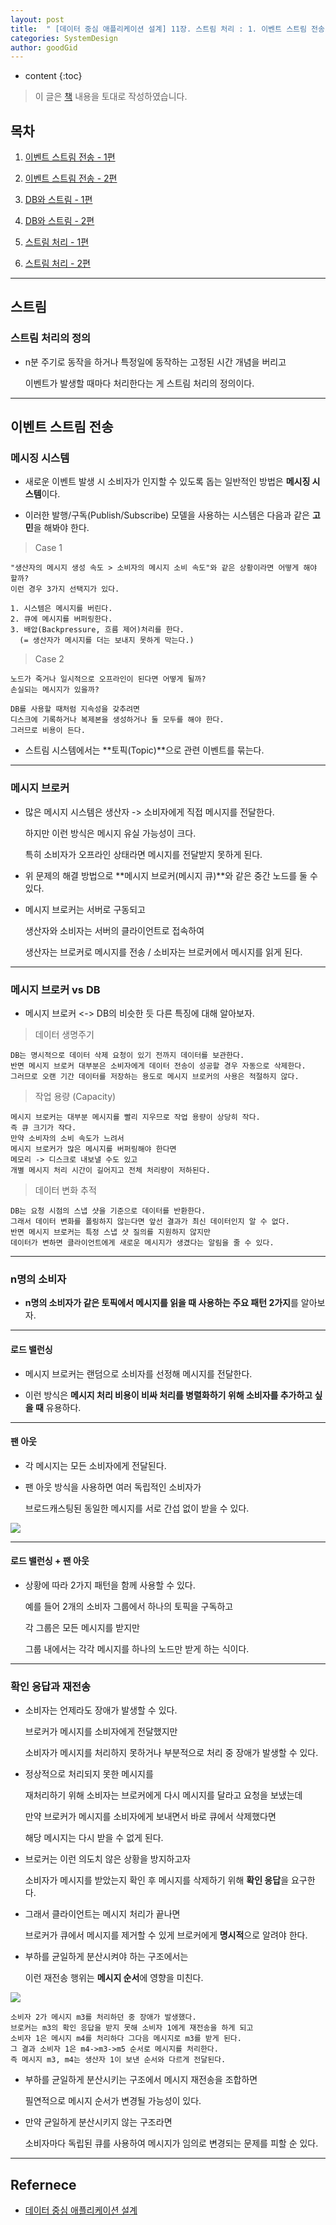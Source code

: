 ```yaml
---
layout: post
title:  " [데이터 중심 애플리케이션 설계] 11장. 스트림 처리 : 1. 이벤트 스트림 전송 - 1편 "
categories: SystemDesign
author: goodGid
---
```

* content
{:toc}

> 이 글은 [책](https://book.naver.com/bookdb/book_detail.nhn?bid=13483879) 내용을 토대로 작성하였습니다.

## 목차

1. [이벤트 스트림 전송 - 1편]({{site.url}}/SD-Stream-Processing-Event-Stram-Send-1)

2. [이벤트 스트림 전송 - 2편]({{site.url}}/SD-Stream-Processing-Event-Stram-Send-2)

3. [DB와 스트림 - 1편]({{site.url}}/SD-Stream-Processing-DB-and-Stream-1)

4. [DB와 스트림 - 2편]({{site.url}}/SD-Stream-Processing-DB-and-Stream-2)

5. [스트림 처리 - 1편]({{site.url}}/SD-Stream-Processing-Stream-Processing-1)

6. [스트림 처리 - 2편]({{site.url}}/SD-Stream-Processing-Stream-Processing-2)

---

## 스트림

### 스트림 처리의 정의

* n분 주기로 동작을 하거나 특정일에 동작하는 고정된 시간 개념을 버리고

  이벤트가 발생할 때마다 처리한다는 게 스트림 처리의 정의이다.




---

## 이벤트 스트림 전송

### 메시징 시스템

* 새로운 이벤트 발생 시 소비자가 인지할 수 있도록 돕는 일반적인 방법은 **메시징 시스템**이다.

* 이러한 발행/구독(Publish/Subscribe) 모델을 사용하는 시스템은 다음과 같은 **고민**을 해봐야 한다.

> Case 1

```
"생산자의 메시지 생성 속도 > 소비자의 메시지 소비 속도"와 같은 상황이라면 어떻게 해야 할까?
이런 경우 3가지 선택지가 있다.

1. 시스템은 메시지를 버린다.
2. 큐에 메시지를 버퍼링한다.
3. 배압(Backpressure, 흐름 제어)처리를 한다. 
  (= 생산자가 메시지를 더는 보내지 못하게 막는다.)
```

> Case 2

```
노드가 죽거나 일시적으로 오프라인이 된다면 어떻게 될까?
손실되는 메시지가 있을까?

DB를 사용할 때처럼 지속성을 갖추려면 
디스크에 기록하거나 복제본을 생성하거나 둘 모두를 해야 한다.
그러므로 비용이 든다.
```

* 스트림 시스템에서는 **토픽(Topic)**으로 관련 이벤트를 묶는다.

---

### 메시지 브로커

* 많은 메시지 시스템은 생산자 -> 소비자에게 직접 메시지를 전달한다.

  하지만 이런 방식은 메시지 유실 가능성이 크다.

  특히 소비자가 오프라인 상태라면 메시지를 전달받지 못하게 된다.

* 위 문제의 해결 방법으로 **메시지 브로커(메시지 큐)**와 같은 중간 노드를 둘 수 있다.

* 메시지 브로커는 서버로 구동되고

  생산자와 소비자는 서버의 클라이언트로 접속하여

  생산자는 브로커로 메시지를 전송 / 소비자는 브로커에서 메시지를 읽게 된다.

---

### 메시지 브로커 vs DB

* 메시지 브로커 <-> DB의 비슷한 듯 다른 특징에 대해 알아보자.

> 데이터 생명주기

```
DB는 명시적으로 데이터 삭제 요청이 있기 전까지 데이터를 보관한다.
반면 메시지 브로커 대부분은 소비자에게 데이터 전송이 성공할 경우 자동으로 삭제한다.
그러므로 오랜 기간 데이터를 저장하는 용도로 메시지 브로커의 사용은 적절하지 않다.
```

> 작업 용량 (Capacity)

```
메시지 브로커는 대부분 메시지를 빨리 지우므로 작업 용량이 상당히 작다.
즉 큐 크기가 작다.
만약 소비자의 소비 속도가 느려서
메시지 브로커가 많은 메시지를 버퍼링해야 한다면
메모리 -> 디스크로 내보낼 수도 있고
개별 메시지 처리 시간이 길어지고 전체 처리량이 저하된다.
```

> 데이터 변화 추적

```
DB는 요청 시점의 스냅 샷을 기준으로 데이터를 반환한다.
그래서 데이터 변화를 폴링하지 않는다면 앞선 결과가 최신 데이터인지 알 수 없다.
반면 메시지 브로커는 특정 스냅 샷 질의를 지원하지 않지만
데이터가 변하면 클라이언트에게 새로운 메시지가 생겼다는 알림을 줄 수 있다.
```

---

### n명의 소비자

* **n명의 소비자가 같은 토픽에서 메시지를 읽을 때 사용하는 주요 패턴 2가지**를 알아보자.

---

#### 로드 밸런싱

* 메시지 브로커는 랜덤으로 소비자를 선정해 메시지를 전달한다.

* 이런 방식은 **메시지 처리 비용이 비싸 처리를 병렬화하기 위해 소비자를 추가하고 싶을 때** 유용하다.

---

#### 팬 아웃

* 각 메시지는 모든 소비자에게 전달된다.

* 팬 아웃 방식을 사용하면 여러 독립적인 소비자가 

  브로드캐스팅된 동일한 메시지를 서로 간섭 없이 받을 수 있다.

![](/assets/img/sd/SD-Stream-Processing-Event-Stram-Send-1_1.png)

---

#### 로드 밸런싱 + 팬 아웃

* 상황에 따라 2가지 패턴을 함께 사용할 수 있다.

  예를 들어 2개의 소비자 그룹에서 하나의 토픽을 구독하고

  각 그룹은 모든 메시지를 받지만

  그룹 내에서는 각각 메시지를 하나의 노드만 받게 하는 식이다.

---

### 확인 응답과 재전송

* 소비자는 언제라도 장애가 발생할 수 있다.

  브로커가 메시지를 소비자에게 전달했지만

  소비자가 메시지를 처리하지 못하거나 부분적으로 처리 중 장애가 발생할 수 있다.

* 정상적으로 처리되지 못한 메시지를 

  재처리하기 위해 소비자는 브로커에게 다시 메시지를 달라고 요청을 보냈는데

  만약 브로커가 메시지를 소비자에게 보내면서 바로 큐에서 삭제했다면

  해당 메시지는 다시 받을 수 없게 된다.

* 브로커는 이런 의도치 않은 상황을 방지하고자

  소비자가 메시지를 받았는지 확인 후 메시지를 삭제하기 위해 **확인 응답**을 요구한다.

* 그래서 클라이언트는 메시지 처리가 끝나면 

  브로커가 큐에서 메시지를 제거할 수 있게 브로커에게 **명시적**으로 알려야 한다.

* 부하를 균일하게 분산시켜야 하는 구조에서는

  이런 재전송 행위는 **메시지 순서**에 영향을 미친다.

![](/assets/img/sd/SD-Stream-Processing-Event-Stram-Send-1_2.png)

```
소비자 2가 메시지 m3를 처리하던 중 장애가 발생했다.
브로커는 m3의 확인 응답을 받지 못해 소비자 1에게 재전송을 하게 되고
소비자 1은 메시지 m4를 처리하다 그다음 메시지로 m3를 받게 된다.
그 결과 소비자 1은 m4->m3->m5 순서로 메시지를 처리한다.
즉 메시지 m3, m4는 생산자 1이 보낸 순서와 다르게 전달된다.
```

* 부하를 균일하게 분산시키는 구조에서 메시지 재전송을 조합하면

  필연적으로 메시지 순서가 변경될 가능성이 있다.

* 만약 균일하게 분산시키지 않는 구조라면 

  소비자마다 독립된 큐를 사용하여 메시지가 임의로 변경되는 문제를 피할 순 있다.

---

## Refernece

* [데이터 중심 애플리케이션 설계](https://book.naver.com/bookdb/book_detail.nhn?bid=13483879)
